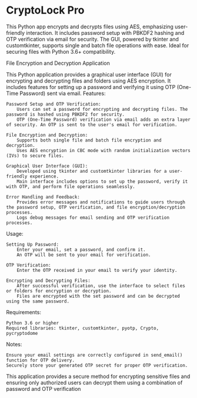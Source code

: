 # CryptoLock Pro


This Python app encrypts and decrypts files using AES, emphasizing user-friendly interaction. It includes password setup with PBKDF2 hashing and OTP verification via email for security. The GUI, powered by tkinter and customtkinter, supports single and batch file operations with ease. Ideal for securing files with Python 3.6+ compatibility.

File Encryption and Decryption Application

This Python application provides a graphical user interface (GUI) for encrypting and decrypting files and folders using AES encryption. It includes features for setting up a password and verifying it using OTP (One-Time Password) sent via email.
Features:

    Password Setup and OTP Verification:
        Users can set a password for encrypting and decrypting files. The password is hashed using PBKDF2 for security.
        OTP (One-Time Password) verification via email adds an extra layer of security. An OTP is sent to the user's email for verification.

    File Encryption and Decryption:
        Supports both single file and batch file encryption and decryption.
        Uses AES encryption in CBC mode with random initialization vectors (IVs) to secure files.

    Graphical User Interface (GUI):
        Developed using tkinter and customtkinter libraries for a user-friendly experience.
        Main interface includes options to set up the password, verify it with OTP, and perform file operations seamlessly.

    Error Handling and Feedback:
        Provides error messages and notifications to guide users through the password setup, OTP verification, and file encryption/decryption processes.
        Logs debug messages for email sending and OTP verification processes.

Usage:

    Setting Up Password:
        Enter your email, set a password, and confirm it.
        An OTP will be sent to your email for verification.

    OTP Verification:
        Enter the OTP received in your email to verify your identity.

    Encrypting and Decrypting Files:
        After successful verification, use the interface to select files or folders for encryption or decryption.
        Files are encrypted with the set password and can be decrypted using the same password.

Requirements:

    Python 3.6 or higher
    Required libraries: tkinter, customtkinter, pyotp, Crypto, pycryptodome

Notes:

    Ensure your email settings are correctly configured in send_email() function for OTP delivery.
    Securely store your generated OTP secret for proper OTP verification.

This application provides a secure method for encrypting sensitive files and ensuring only authorized users can decrypt them using a combination of password and OTP verification
